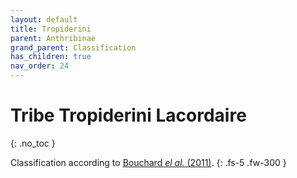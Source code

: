 ```yaml
---
layout: default
title: Tropiderini
parent: Anthribinae
grand_parent: Classification
has_children: true
nav_order: 24
---
```



# Tribe Tropiderini Lacordaire
{: .no_toc }

Classification according to [Bouchard _el al._ (2011)](https://zookeys.pensoft.net/articles.php?id=4001).
{: .fs-5 .fw-300 }
